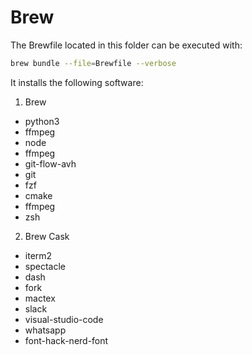 # Brew
The Brewfile located in this folder can be executed with:
```zsh
brew bundle --file=Brewfile --verbose
```

It installs the following software:

1. Brew
- python3
- ffmpeg
- node
- ffmpeg
- git-flow-avh
- git
- fzf
- cmake
- ffmpeg
- zsh
2. Brew Cask
- iterm2
- spectacle
- dash
- fork
- mactex
- slack
- visual-studio-code
- whatsapp
- font-hack-nerd-font
